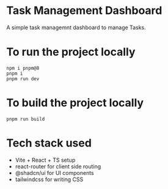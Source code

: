 # Task Management Dashboard

A simple task managemnt dashboard to manage Tasks.

# To run the project locally

```
npm i pnpm@8
pnpm i
pnpm run dev
```

# To build the project locally

```
pnpm run build
```

# Tech stack used

- Vite + React + TS setup
- react-router for client side routing
- @shadcn/ui for UI components
- tailwindcss for writing CSS

